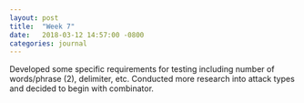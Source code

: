 ```yaml
---
layout: post
title:  "Week 7"
date:   2018-03-12 14:57:00 -0800
categories: journal
---
```


Developed some specific requirements for testing including number of words/phrase (2), delimiter, etc. 
Conducted more research into attack types and decided to begin with combinator.
